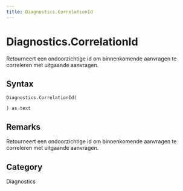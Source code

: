 ```yaml
---
title: Diagnostics.CorrelationId
---
```


# Diagnostics.CorrelationId


Retourneert een ondoorzichtige id om binnenkomende aanvragen te correleren met uitgaande aanvragen.


## Syntax

```powerquery
Diagnostics.CorrelationId(

) as text
```


## Remarks

Retourneert een ondoorzichtige id om binnenkomende aanvragen te correleren met uitgaande aanvragen.



## Category
Diagnostics
